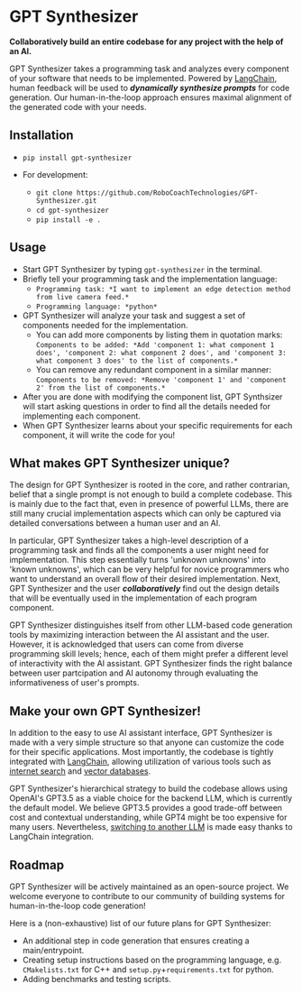 # GPT Synthesizer

**Collaboratively build an entire codebase for any project with the help of an AI.**

GPT Synthesizer takes a programming task and analyzes every component of your software that needs to be implemented. Powered by [LangChain](https://python.langchain.com/docs/get_started/introduction), human feedback will be used to ***dynamically synthesize prompts*** for code generation. Our human-in-the-loop approach ensures maximal alignment of the generated code with your needs.

## Installation

- `pip install gpt-synthesizer`

- For development:
  - `git clone https://github.com/RoboCoachTechnologies/GPT-Synthesizer.git`
  - `cd gpt-synthesizer`
  - `pip install -e .`

## Usage

- Start GPT Synthesizer by typing `gpt-synthesizer` in the terminal.
- Briefly tell your programming task and the implementation language:
  - `Programming task: *I want to implement an edge detection method from live camera feed.*`
  - `Programming language: *python*`
- GPT Synthesizer will analyze your task and suggest a set of components needed for the implementation.
  - You can add more components by listing them in quotation marks: `Components to be added: *Add 'component 1: what component 1 does', 'component 2: what component 2 does', and 'component 3: what component 3 does' to the list of components.*`
  - You can remove any redundant component in a similar manner: `Components to be removed: *Remove 'component 1' and 'component 2' from the list of components.*`
- After you are done with modifying the component list, GPT Synthsizer will start asking questions in order to find all the details needed for implementing each component.
- When GPT Synthesizer learns about your specific requirements for each component, it will write the code for you!

## What makes GPT Synthesizer unique?

The design for GPT Synthesizer is rooted in the core, and rather contrarian, belief that a single prompt is not enough to build a complete codebase. This is mainly due to the fact that, even in presence of powerful LLMs, there are still many crucial implementation aspects which can only be captured via detailed conversations between a human user and an AI.

In particular, GPT Synthesizer takes a high-level description of a programming task and finds all the components a user might need for implementation. This step essentially turns 'unknown unknowns' into 'known unknowns', which can be very helpful for novice programmers who want to understand an overall flow of their desired implementation. Next, GPT Synthesizer and the user ***collaboratively*** find out the design details that will be eventually used in the implementation of each program component.

GPT Synthesizer distinguishes itself from other LLM-based code generation tools by maximizing interaction between the AI assistant and the user. However, it is acknowledged that users can come from diverse programming skill levels; hence, each of them might prefer a different level of interactivity with the AI assistant. GPT Synthesizer finds the right balance between user partcipation and AI autonomy through evaluating the informativeness of user's prompts.

## Make your own GPT Synthesizer!

In addition to the easy to use AI assistant interface, GPT Synthesizer is made with a very simple structure so that anyone can customize the code for their specific applications. Most importantly, the codebase is tightly integrated with [LangChain](https://python.langchain.com/docs/get_started/introduction), allowing utilization of various tools such as [internet search](https://python.langchain.com/docs/integrations/tools/ddg) and [vector databases](https://python.langchain.com/docs/modules/memory/types/vectorstore_retriever_memory).

GPT Synthesizer's hierarchical strategy to build the codebase allows using OpenAI's GPT3.5 as a viable choice for the backend LLM, which is currently the default model. We believe GPT3.5 provides a good trade-off between cost and contextual understanding, while GPT4 might be too expensive for many users. Nevertheless, [switching to another LLM](https://python.langchain.com/docs/integrations/llms/) is made easy thanks to LangChain integration.

## Roadmap

GPT Synthesizer will be actively maintained as an open-source project. We welcome everyone to contribute to our community of building systems for human-in-the-loop code generation!

Here is a (non-exhaustive) list of our future plans for GPT Synthesizer:

- An additional step in code generation that ensures creating a main/entrypoint.
- Creating setup instructions based on the programming language, e.g. `CMakelists.txt` for C++ and `setup.py`+`requirements.txt` for python.
- Adding benchmarks and testing scripts.
